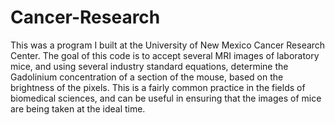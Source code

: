 # Cancer-Research

This was a program I built at the University of New Mexico Cancer Research Center. The goal of this code is to accept several MRI images of laboratory mice, and using several industry standard equations, determine the Gadolinium concentration of a section of the mouse, based on the brightness of the pixels. This is a fairly common practice in the fields of biomedical sciences, and can be useful in ensuring that the images of mice are being taken at the ideal time. 

